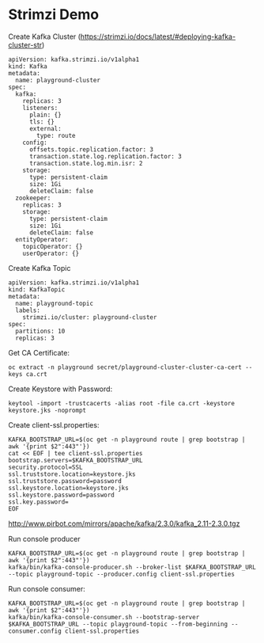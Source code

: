 # Strimzi Demo

Create Kafka Cluster (https://strimzi.io/docs/latest/#deploying-kafka-cluster-str)

```
apiVersion: kafka.strimzi.io/v1alpha1
kind: Kafka
metadata:
  name: playground-cluster
spec:
  kafka:
    replicas: 3
    listeners:
      plain: {}
      tls: {}
      external:
        type: route
    config:
      offsets.topic.replication.factor: 3
      transaction.state.log.replication.factor: 3
      transaction.state.log.min.isr: 2
    storage:
      type: persistent-claim
      size: 1Gi
      deleteClaim: false
  zookeeper:
    replicas: 3
    storage:
      type: persistent-claim
      size: 1Gi
      deleteClaim: false
  entityOperator:
    topicOperator: {}
    userOperator: {}
```

Create Kafka Topic

```
apiVersion: kafka.strimzi.io/v1alpha1
kind: KafkaTopic
metadata:
  name: playground-topic
  labels:
    strimzi.io/cluster: playground-cluster
spec:
  partitions: 10
  replicas: 3

```

Get CA Certificate:

```
oc extract -n playground secret/playground-cluster-cluster-ca-cert --keys ca.crt
```

Create Keystore with Password:
```
keytool -import -trustcacerts -alias root -file ca.crt -keystore keystore.jks -noprompt
```

Create client-ssl.properties:
```
KAFKA_BOOTSTRAP_URL=$(oc get -n playground route | grep bootstrap | awk '{print $2":443"'})
cat << EOF | tee client-ssl.properties
bootstrap.servers=$KAFKA_BOOTSTRAP_URL
security.protocol=SSL
ssl.truststore.location=keystore.jks
ssl.truststore.password=password
ssl.keystore.location=keystore.jks
ssl.keystore.password=password
ssl.key.password=
EOF
```
http://www.pirbot.com/mirrors/apache/kafka/2.3.0/kafka_2.11-2.3.0.tgz


Run console producer
```
KAFKA_BOOTSTRAP_URL=$(oc get -n playground route | grep bootstrap | awk '{print $2":443"'})
kafka/bin/kafka-console-producer.sh --broker-list $KAFKA_BOOTSTRAP_URL --topic playground-topic --producer.config client-ssl.properties
```

Run console consumer:
```
KAFKA_BOOTSTRAP_URL=$(oc get -n playground route | grep bootstrap | awk '{print $2":443"'})
kafka/bin/kafka-console-consumer.sh --bootstrap-server $KAFKA_BOOTSTRAP_URL --topic playground-topic --from-beginning --consumer.config client-ssl.properties
```